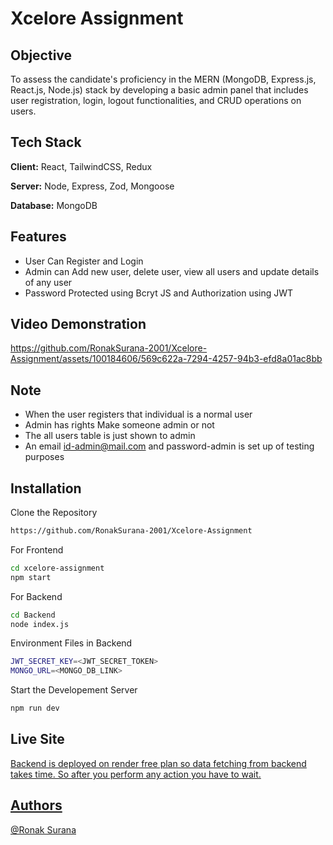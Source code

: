 
# Xcelore Assignment

## Objective

To assess the candidate's proficiency in the MERN (MongoDB, Express.js, React.js, Node.js)
stack by developing a basic admin panel that includes user registration, login, logout
functionalities, and CRUD operations on users.
## Tech Stack

**Client:** React, TailwindCSS, Redux

**Server:** Node, Express, Zod, Mongoose

**Database:** MongoDB

## Features

- User Can Register and Login
- Admin can Add new user, delete user, view all users and update details of any user
- Password Protected using Bcryt JS and Authorization using JWT

## Video Demonstration


https://github.com/RonakSurana-2001/Xcelore-Assignment/assets/100184606/569c622a-7294-4257-94b3-efd8a01ac8bb


## Note
- When the user registers that individual is a normal user
- Admin has rights Make someone admin or not
- The all users table is just shown to admin
- An email id-admin@mail.com and password-admin is set up of testing purposes
## Installation

Clone the Repository

```bash
https://github.com/RonakSurana-2001/Xcelore-Assignment
```
For Frontend
```bash
cd xcelore-assignment
npm start
```

For Backend
```bash
cd Backend
node index.js
```

Environment Files in Backend
```bash
JWT_SECRET_KEY=<JWT_SECRET_TOKEN>
MONGO_URL=<MONGO_DB_LINK>
```

Start the Developement Server
```bash
npm run dev
```
## Live Site

<a href="xcelore-assignment.vercel.app"/>

Backend is deployed on render free plan so data fetching from backend takes time. So after you perform any action you have to wait.

## Authors

 [@Ronak Surana](https://www.linkedin.com/in/ronak-surana-944550205/)

